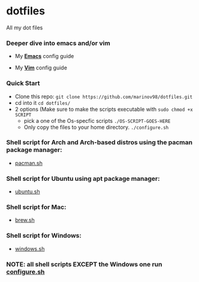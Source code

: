 # dotfiles
All my dot files

### Deeper dive into emacs and/or vim
- My [**Emacs**](https://github.com/marinov98/dotfiles/blob/master/emacs/) config guide

- My [**Vim**](https://github.com/marinov98/dotfiles/blob/master/vim/) config guide

### Quick Start
- Clone this repo: `git clone https://github.com/marinov98/dotfiles.git `
- cd into it `cd dotfiles/`
- 2 options (Make sure to make the scripts executable with `sudo chmod +x SCRIPT`
  - pick a one of the Os-specfic scripts `./OS-SCRIPT-GOES-HERE` 
  - Only copy the files to your home directory. `./configure.sh`
 
### Shell script for Arch and Arch-based distros using the pacman package manager: 
  - [pacman.sh](https://github.com/marinov98/dotfiles/blob/master/pacman.sh)
### Shell script for Ubuntu using apt package manager: 
  - [ubuntu.sh](https://github.com/marinov98/dotfiles/blob/master/ubuntu.sh)
### Shell script for Mac:
  - [brew.sh](https://github.com/marinov98/dotfiles/blob/master/brew.sh)
### Shell script for Windows:
- [windows.sh](https://github.com/marinov98/dotfiles/blob/master/windows/windows.sh)
  
### NOTE: all shell scripts EXCEPT the Windows one run [configure.sh](https://github.com/marinov98/dotfiles/blob/master/configure.sh)

